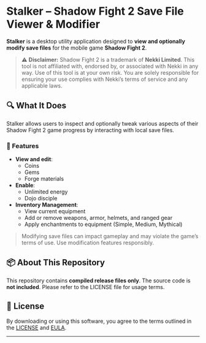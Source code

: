 # Stalker – Shadow Fight 2 Save File Viewer & Modifier

**Stalker** is a desktop utility application designed to **view and optionally modify save files** for the mobile game **Shadow Fight 2**.

> ⚠️ **Disclaimer:** Shadow Fight 2 is a trademark of **Nekki Limited**. This tool is not affiliated with, endorsed by, or associated with Nekki in any way. Use of this tool is at your own risk. You are solely responsible for ensuring your use complies with Nekki’s terms of service and any applicable laws.

## 🔍 What It Does

Stalker allows users to inspect and optionally tweak various aspects of their Shadow Fight 2 game progress by interacting with local save files.

### 🔧 Features

- **View and edit**:
  - Coins
  - Gems
  - Forge materials
- **Enable**:
  - Unlimited energy
  - Dojo disciple
- **Inventory Management**:
  - View current equipment
  - Add or remove weapons, armor, helmets, and ranged gear
  - Apply enchantments to equipment (Simple, Medium, Mythical)

> Modifying save files can impact gameplay and may violate the game’s terms of use. Use modification features responsibly.

## 📦 About This Repository

This repository contains **compiled release files only**. The source code is **not included**. Please refer to the LICENSE file for usage terms.

## 📄 License

By downloading or using this software, you agree to the terms outlined in the [LICENSE](./LICENSE) and [EULA](./EULA.txt).

---
